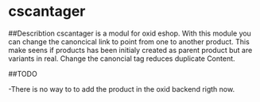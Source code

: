 # cscantager

##Describtion
cscantager is a modul for oxid eshop. With this module you can change the canoncical link to point from one to another product. This make seens if products has been initialy created as parent product but are variants in real. Change the canoncial tag reduces duplicate Content.

##TODO

-There is no way to to add the product in the oxid backend rigth now.
 